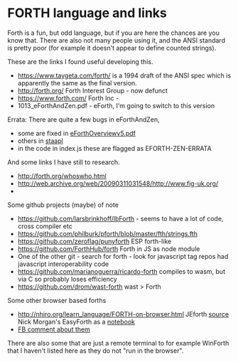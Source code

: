 # FORTH language and links

Forth is a fun, but odd language, but if you are here the chances are you know that. 
There are also not many people using it, and the ANSI standard is pretty poor 
(for example it doesn't appear to define counted strings).

These are the links I found useful developing this. 
* https://www.taygeta.com/forth/ is a 1994 draft of the ANSI spec which is apparently 
the same as the final version.
* http://forth.org/ Forth Interest Group - now defunct 
* https://www.forth.com/ Forth Inc - 
* 1013_eForthAndZen.pdf - eForth, I'm going to switch to this version

Errata: There are quite a few bugs in eForthAndZen, 
* some are fixed in [eForthOverviewv5.pdf](http://www.exemark.com/FORTH/eForthOverviewv5.pdf)
* others in [staapl](http://planet.racket-lang.org/package-source/zwizwa/staapl.plt/1/9/mcf/eforth/eforth.f)
* in the code in index.js these are flagged as EFORTH-ZEN-ERRATA

And some links I have still to research.

* http://forth.org/whoswho.html
* http://web.archive.org/web/20090311031548/http://www.fig-uk.org/
* 

Some github projects (maybe) of note
* https://github.com/larsbrinkhoff/lbForth - seems to have a lot of code, cross compiler etc
* https://github.com/philburk/pforth/blob/master/fth/strings.fth
* https://github.com/zeroflag/punyforth ESP forth-like
* https://github.com/ForthHub/forth Forth in JS as node module
* One of the other git - search for forth - look for javascript tag repos had javascript interoperability code
* https://github.com/marianoguerra/ricardo-forth compiles to wasm, but via C so probably loses efficiency
* https://github.com/drom/wast-forth wast > Forth 

Some other browser based forths
* http://nhiro.org/learn_language/FORTH-on-browser.html
JEforth [source](https://github.com/yapcheahshen/jeforth/)
Nick Morgan's EasyForth as a [notebook](https://skilldrick.github.io/easyforth/)
* [FB comment about them](https://www.facebook.com/groups/273924826349346/permalink/885462278528928/)

There are also some that are just a remote terminal to for example WinForth
that I haven't listed here as they do not "run in the browser".
